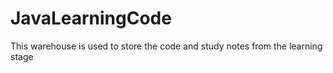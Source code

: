 # JavaLearningCode
This warehouse is used to store the code and study notes from the learning stage
